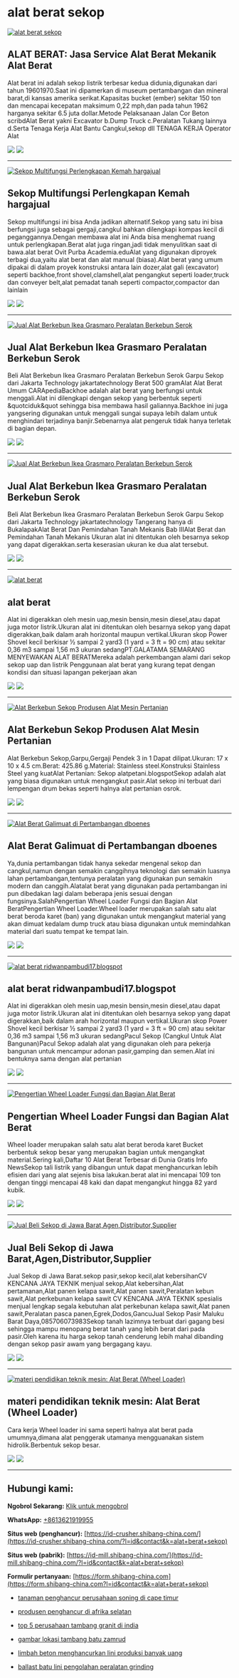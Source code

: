 # alat berat sekop

<a href="https://swt.shibang-china.com/?l=id&img&k=alat+berat+sekop" target="_blank">![alat berat sekop](http://static.shibang-china.com/all-800x300/285.jpg)</a>

## ALAT BERAT: Jasa Service Alat Berat Mekanik Alat Berat
Alat berat ini adalah sekop listrik terbesar kedua didunia,digunakan dari tahun 19601970.Saat ini dipamerkan di museum pertambangan dan mineral barat,di kansas amerika serikat.Kapasitas bucket (ember) sekitar 150 ton dan mencapai kecepatan maksimum 0,22 mph,dan pada tahun 1962 harganya sekitar 6.5 juta dollar.Metode Pelaksanaan Jalan Cor Beton scribdAlat Berat yakni Excavator b.Dump Truck c.Peralatan Tukang lainnya d.Serta Tenaga Kerja Alat Bantu Cangkul,sekop dll TENAGA KERJA Operator Alat


<a href="https://whatsapp.shibangsoft.com/WhatsApp.php" target="_blank" title="WhatsApp">![](http://static.shibang-china.com/icon/whatsapp.png)</a> <a href="https://swt.shibang-china.com/?l=id&icon&k=alat+berat+sekop" target="_blank">![](http://static.shibang-china.com/icon/chat-id.png)</a>

---

<a href="https://swt.shibang-china.com/?l=id&img&k=alat+berat+sekop" target="_blank">![Sekop Multifungsi Perlengkapan Kemah hargajual](http://static.shibang-china.com/all-800x300/87.jpg)</a>

## Sekop Multifungsi Perlengkapan Kemah hargajual
Sekop multifungsi ini bisa Anda jadikan alternatif.Sekop yang satu ini bisa berfungsi juga sebagai gergaji,cangkul bahkan dilengkapi kompas kecil di peganggannya.Dengan membawa alat ini Anda bisa menghemat ruang untuk perlengkapan.Berat alat juga ringan,jadi tidak menyulitkan saat di bawa.alat berat Ovit Purba Academia.eduAlat yang digunakan diproyek terbagi dua,yaitu alat berat dan alat manual (biasa).Alat berat yang umum dipakai di dalam proyek konstruksi antara lain dozer,alat gali (excavator) seperti backhoe,front shovel,clamshell,alat pengangkut seperti loader,truck dan conveyer belt,alat pemadat tanah seperti compactor,compactor dan lainlain


<a href="https://whatsapp.shibangsoft.com/WhatsApp.php" target="_blank" title="WhatsApp">![](http://static.shibang-china.com/icon/whatsapp.png)</a> <a href="https://swt.shibang-china.com/?l=id&icon&k=alat+berat+sekop" target="_blank">![](http://static.shibang-china.com/icon/chat-id.png)</a>

---

<a href="https://swt.shibang-china.com/?l=id&img&k=alat+berat+sekop" target="_blank">![Jual Alat Berkebun Ikea Grasmaro Peralatan Berkebun Serok](http://static.shibang-china.com/all-800x300/1026.jpg)</a>

## Jual Alat Berkebun Ikea Grasmaro Peralatan Berkebun Serok
Beli Alat Berkebun Ikea Grasmaro Peralatan Berkebun Serok Garpu Sekop dari Jakarta Technology jakartatechnology Berat 500 gramAlat Alat Berat Umum CARApediaBackhoe adalah alat berat yang berfungsi untuk menggali.Alat ini dilengkapi dengan sekop yang berbentuk seperti &quotciduk&quot sehingga bisa membawa hasil galiannya.Backhoe ini juga yangsering digunakan untuk menggali sungai supaya lebih dalam untuk menghindari terjadinya banjir.Sebenarnya alat pengeruk tidak hanya terletak di bagian depan.


<a href="https://whatsapp.shibangsoft.com/WhatsApp.php" target="_blank" title="WhatsApp">![](http://static.shibang-china.com/icon/whatsapp.png)</a> <a href="https://swt.shibang-china.com/?l=id&icon&k=alat+berat+sekop" target="_blank">![](http://static.shibang-china.com/icon/chat-id.png)</a>

---

<a href="https://swt.shibang-china.com/?l=id&img&k=alat+berat+sekop" target="_blank">![Jual Alat Berkebun Ikea Grasmaro Peralatan Berkebun Serok](http://static.shibang-china.com/all-800x300/1143.jpg)</a>

## Jual Alat Berkebun Ikea Grasmaro Peralatan Berkebun Serok
Beli Alat Berkebun Ikea Grasmaro Peralatan Berkebun Serok Garpu Sekop dari Jakarta Technology jakartatechnology Tangerang hanya di BukalapakAlat Berat Dan Pemindahan Tanah Mekanis Bab IIIAlat Berat dan Pemindahan Tanah Mekanis Ukuran alat ini ditentukan oleh besarnya sekop yang dapat digerakkan.serta keserasian ukuran ke dua alat tersebut.


<a href="https://whatsapp.shibangsoft.com/WhatsApp.php" target="_blank" title="WhatsApp">![](http://static.shibang-china.com/icon/whatsapp.png)</a> <a href="https://swt.shibang-china.com/?l=id&icon&k=alat+berat+sekop" target="_blank">![](http://static.shibang-china.com/icon/chat-id.png)</a>

---

<a href="https://swt.shibang-china.com/?l=id&img&k=alat+berat+sekop" target="_blank">![alat berat](http://static.shibang-china.com/all-800x300/749.jpg)</a>

## alat berat
Alat ini digerakkan oleh mesin uap,mesin bensin,mesin diesel,atau dapat juga motor listrik.Ukuran alat ini ditentukan oleh besarnya sekop yang dapat digerakkan,baik dalam arah horizontal maupun vertikal.Ukuran skop Power Shovel kecil berkisar ½ sampai 2 yard3 (1 yard = 3 ft = 90 cm) atau sekitar 0,36 m3 sampai 1,56 m3 ukuran sedangPT.GALATAMA SEMARANG MENYEWAKAN ALAT BERATMereka adalah perkembangan alami dari sekop sekop uap dan listrik Penggunaan alat berat yang kurang tepat dengan kondisi dan situasi lapangan pekerjaan akan


<a href="https://whatsapp.shibangsoft.com/WhatsApp.php" target="_blank" title="WhatsApp">![](http://static.shibang-china.com/icon/whatsapp.png)</a> <a href="https://swt.shibang-china.com/?l=id&icon&k=alat+berat+sekop" target="_blank">![](http://static.shibang-china.com/icon/chat-id.png)</a>

---

<a href="https://swt.shibang-china.com/?l=id&img&k=alat+berat+sekop" target="_blank">![Alat Berkebun Sekop Produsen Alat Mesin Pertanian](http://static.shibang-china.com/all-800x300/174.jpg)</a>

## Alat Berkebun Sekop Produsen Alat Mesin Pertanian
Alat Berkebun Sekop,Garpu,Gergaji Pendek 3 in 1 Dapat dilipat.Ukuran: 17 x 10 x 4.5 cm.Berat: 425.86 g.Material: Stainless steel.Konstruksi Stainless Steel yang kuatAlat Pertanian: Sekop alatpetani.blogspotSekop adalah alat yang biasa digunakan untuk mengangkut pasir.Alat sekop ini terbuat dari lempengan drum bekas seperti halnya alat pertanian osrok.


<a href="https://whatsapp.shibangsoft.com/WhatsApp.php" target="_blank" title="WhatsApp">![](http://static.shibang-china.com/icon/whatsapp.png)</a> <a href="https://swt.shibang-china.com/?l=id&icon&k=alat+berat+sekop" target="_blank">![](http://static.shibang-china.com/icon/chat-id.png)</a>

---

<a href="https://swt.shibang-china.com/?l=id&img&k=alat+berat+sekop" target="_blank">![Alat Berat Galimuat di Pertambangan dboenes](http://static.shibang-china.com/all-800x300/271.jpg)</a>

## Alat Berat Galimuat di Pertambangan dboenes
Ya,dunia pertambangan tidak hanya sekedar mengenal sekop dan cangkul,namun dengan semakin canggihnya teknologi dan semakin luasnya lahan pertambangan,tentunya peralatan yang digunakan pun semakin modern dan canggih.Alatalat berat yang digunakan pada pertambangan ini pun dibedakan lagi dalam beberapa jenis sesuai dengan fungsinya.SalahPengertian Wheel Loader Fungsi dan Bagian Alat BeratPengertian Wheel Loader.Wheel loader merupakan salah satu alat berat beroda karet (ban) yang digunakan untuk mengangkut material yang akan dimuat kedalam dump truck atau biasa digunakan untuk memindahkan material dari suatu tempat ke tempat lain.


<a href="https://whatsapp.shibangsoft.com/WhatsApp.php" target="_blank" title="WhatsApp">![](http://static.shibang-china.com/icon/whatsapp.png)</a> <a href="https://swt.shibang-china.com/?l=id&icon&k=alat+berat+sekop" target="_blank">![](http://static.shibang-china.com/icon/chat-id.png)</a>

---

<a href="https://swt.shibang-china.com/?l=id&img&k=alat+berat+sekop" target="_blank">![alat berat ridwanpambudi17.blogspot](http://static.shibang-china.com/all-800x300/379.jpg)</a>

## alat berat ridwanpambudi17.blogspot
Alat ini digerakkan oleh mesin uap,mesin bensin,mesin diesel,atau dapat juga motor listrik.Ukuran alat ini ditentukan oleh besarnya sekop yang dapat digerakkan,baik dalam arah horizontal maupun vertikal.Ukuran skop Power Shovel kecil berkisar ½ sampai 2 yard3 (1 yard = 3 ft = 90 cm) atau sekitar 0,36 m3 sampai 1,56 m3 ukuran sedangPacul Sekop (Cangkul Untuk Alat Bangunan)Pacul Sekop adalah alat yang digunakan oleh para pekerja bangunan untuk mencampur adonan pasir,gamping dan semen.Alat ini bentuknya sama dengan alat pertanian


<a href="https://whatsapp.shibangsoft.com/WhatsApp.php" target="_blank" title="WhatsApp">![](http://static.shibang-china.com/icon/whatsapp.png)</a> <a href="https://swt.shibang-china.com/?l=id&icon&k=alat+berat+sekop" target="_blank">![](http://static.shibang-china.com/icon/chat-id.png)</a>

---

<a href="https://swt.shibang-china.com/?l=id&img&k=alat+berat+sekop" target="_blank">![Pengertian Wheel Loader Fungsi dan Bagian Alat Berat](http://static.shibang-china.com/all-800x300/572.jpg)</a>

## Pengertian Wheel Loader Fungsi dan Bagian Alat Berat
Wheel loader merupakan salah satu alat berat beroda karet Bucket berbentuk sekop besar yang merupakan bagian untuk mengangkat material.Sering kali,Daftar 10 Alat Berat Terbesar di Dunia Gratis Info NewsSekop tali listrik yang dibangun untuk dapat menghancurkan lebih efisien dari yang alat sejenis bisa lakukan.berat alat ini mencapai 109 ton dengan tinggi mencapai 48 kaki dan dapat mengangkut hingga 82 yard kubik.


<a href="https://whatsapp.shibangsoft.com/WhatsApp.php" target="_blank" title="WhatsApp">![](http://static.shibang-china.com/icon/whatsapp.png)</a> <a href="https://swt.shibang-china.com/?l=id&icon&k=alat+berat+sekop" target="_blank">![](http://static.shibang-china.com/icon/chat-id.png)</a>

---

<a href="https://swt.shibang-china.com/?l=id&img&k=alat+berat+sekop" target="_blank">![Jual Beli Sekop di Jawa Barat,Agen,Distributor,Supplier](http://static.shibang-china.com/all-800x300/821.jpg)</a>

## Jual Beli Sekop di Jawa Barat,Agen,Distributor,Supplier
Jual Sekop di Jawa Barat.sekop pasir,sekop kecil,alat kebersihanCV KENCANA JAYA TEKNIK menjual sekop,Alat kebersihan,Alat pertamanan,Alat panen kelapa sawit,Alat panen sawit,Peralatan kebun sawit,Alat perkebunan kelapa sawit CV KENCANA JAYA TEKNIK spesialis menjual lengkap segala kebutuhan alat perkebunan kelapa sawit,Alat panen sawit,Peralatan pasca panen,Egrek,Dodos,GancuJual Sekop Pasir Maluku Barat Daya,085706073983Sekop tanah lazimnya terbuat dari gagang besi sehingga mampu menopang berat tanah yang lebih berat dari pada pasir.Oleh karena itu harga sekop tanah cenderung lebih mahal dibanding dengan sekop pasir awam yang bergagang kayu.


<a href="https://whatsapp.shibangsoft.com/WhatsApp.php" target="_blank" title="WhatsApp">![](http://static.shibang-china.com/icon/whatsapp.png)</a> <a href="https://swt.shibang-china.com/?l=id&icon&k=alat+berat+sekop" target="_blank">![](http://static.shibang-china.com/icon/chat-id.png)</a>

---

<a href="https://swt.shibang-china.com/?l=id&img&k=alat+berat+sekop" target="_blank">![materi pendidikan teknik mesin: Alat Berat (Wheel Loader)](http://static.shibang-china.com/all-800x300/571.jpg)</a>

## materi pendidikan teknik mesin: Alat Berat (Wheel Loader)
Cara kerja Wheel loader ini sama seperti halnya alat berat pada umumnya,dimana alat penggerak utamanya mengguanakan sistem hidrolik.Berbentuk sekop besar.

<a href="https://whatsapp.shibangsoft.com/WhatsApp.php" target="_blank" title="WhatsApp">![](http://static.shibang-china.com/icon/whatsapp.png)</a> <a href="https://swt.shibang-china.com/?l=id&icon&k=alat+berat+sekop" target="_blank">![](http://static.shibang-china.com/icon/chat-id.png)</a>

---
## Hubungi kami:

**Ngobrol Sekarang:** [Klik untuk mengobrol](https://swt.shibang-china.com?l=id&contact&k=alat+berat+sekop)

**WhatsApp:**  [+8613621919955](https://whatsapp.shibangsoft.com/WhatsApp.php)

**Situs web (penghancur):** [https://id-crusher.shibang-china.com/](https://id-crusher.shibang-china.com/?l=id&contact&k=alat+berat+sekop)

**Situs web (pabrik):** [https://id-mill.shibang-china.com/](https://id-mill.shibang-china.com/?l=id&contact&k=alat+berat+sekop)

**Formulir pertanyaan:** [https://form.shibang-china.com](https://form.shibang-china.com?l=id&contact&k=alat+berat+sekop)

* [tanaman penghancur perusahaan soning di cape timur](../38/tanaman%20penghancur%20perusahaan%20soning%20di%20cape%20timur.md)

* [produsen penghancur di afrika selatan](../40/produsen%20penghancur%20di%20afrika%20selatan.md)

* [top 5 perusahaan tambang granit di india](../34/top%205%20perusahaan%20tambang%20granit%20di%20india.md)

* [gambar lokasi tambang batu zamrud](../32/gambar%20lokasi%20tambang%20batu%20zamrud.md)

* [limbah beton menghancurkan lini produksi banyak uang](../31/limbah%20beton%20menghancurkan%20lini%20produksi%20banyak%20uang.md)

* [ballast batu lini pengolahan peralatan grinding](../38/ballast%20batu%20lini%20pengolahan%20peralatan%20grinding.md)